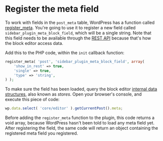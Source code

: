 # Register the meta field

To work with fields in the `post_meta` table, WordPress has a function called [register_meta](https://developer.wordpress.org/reference/functions/register_meta/). You're going to use it to register a new field called `sidebar_plugin_meta_block_field`, which will be a single string. Note that this field needs to be available through the [REST API](https://developer.wordpress.org/rest-api/) because that's how the block editor access data.

Add this to the PHP code, within the `init` callback function:

```php
register_meta( 'post', 'sidebar_plugin_meta_block_field', array(
	'show_in_rest' => true,
	'single' => true,
	'type' => 'string',
) );
```

To make sure the field has been loaded, query the block editor [internal data structures](../../../../../docs/designers-developers/developers/data/), also known as _stores_. Open your browser's console, and execute this piece of code:

```js
wp.data.select( 'core/editor' ).getCurrentPost().meta;
```

Before adding the `register_meta` function to the plugin, this code returns a void array, because WordPress hasn't been told to load any meta field yet. After registering the field, the same code will return an object containing the registered meta field you registered.
